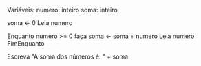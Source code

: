    Variáveis:
      numero: inteiro
      soma: inteiro

   soma <- 0
   Leia numero

   Enquanto numero >= 0 faça
      soma <- soma + numero
      Leia numero
   FimEnquanto

   Escreva "A soma dos números é: " + soma
